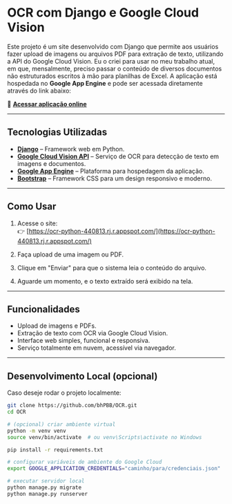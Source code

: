 # OCR com Django e Google Cloud Vision

Este projeto é um site desenvolvido com Django que permite aos usuários fazer upload de imagens ou arquivos PDF para extração de texto, utilizando a API do Google Cloud Vision.
Eu o criei para usar no meu trabalho atual, em que, mensalmente, preciso passar o conteúdo de diversos documentos não estruturados escritos à mão para planilhas de Excel.
A aplicação está hospedada no **Google App Engine** e pode ser acessada diretamente através do link abaixo:

🔗 **[Acessar aplicação online](https://ocr-python-440813.rj.r.appspot.com/)**

---

## Tecnologias Utilizadas

- **[Django](https://www.djangoproject.com/)** – Framework web em Python.
- **[Google Cloud Vision API](https://cloud.google.com/vision)** – Serviço de OCR para detecção de texto em imagens e documentos.
- **[Google App Engine](https://cloud.google.com/appengine)** – Plataforma para hospedagem da aplicação.
- **[Bootstrap](https://getbootstrap.com/)** – Framework CSS para um design responsivo e moderno.

---

## Como Usar

1. Acesse o site:  
   👉 [https://ocr-python-440813.rj.r.appspot.com/](https://ocr-python-440813.rj.r.appspot.com/)

2. Faça upload de uma imagem ou PDF.

3. Clique em "Enviar" para que o sistema leia o conteúdo do arquivo.

4. Aguarde um momento, e o texto extraído será exibido na tela.

---

## Funcionalidades

- Upload de imagens e PDFs.
- Extração de texto com OCR via Google Cloud Vision.
- Interface web simples, funcional e responsiva.
- Serviço totalmente em nuvem, acessível via navegador.

---

## Desenvolvimento Local (opcional)

Caso deseje rodar o projeto localmente:

```bash
git clone https://github.com/bhPBB/OCR.git
cd OCR

# (opcional) criar ambiente virtual
python -m venv venv
source venv/bin/activate  # ou venv\Scripts\activate no Windows

pip install -r requirements.txt

# configurar variáveis de ambiente do Google Cloud
export GOOGLE_APPLICATION_CREDENTIALS="caminho/para/credenciais.json"

# executar servidor local
python manage.py migrate
python manage.py runserver

